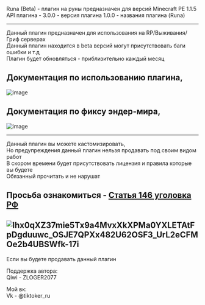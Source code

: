 Runa (Beta) - плагин на руны предназначен для версий Minecraft PE 1.1.5                                              
API плагина - 3.0.0 - версия плагина 1.0.0 - названия плагина (Runa) 

-------------

Данный плагин предназначен для использования на RP/Выживания/Гриф серверах                                     
Данный плагин находится в beta версий могут присутствовать баги ошибки и т.д                                   
Плагин будет обновляться - приблизительно каждый месяц               

Документация по использованию плагина,
-------------

![image](https://user-images.githubusercontent.com/79506370/196702072-7a2b5ed0-dab0-482a-b724-4bd4ad898e80.png)

Документация по фиксу эндер-мира,
-------------

![image](https://user-images.githubusercontent.com/79506370/196701991-c37bc05a-92be-4bd8-b732-0e9a1e85757a.png)

-------------
                                        
Данный плагин вы можете кастомизировать,                                                                               
Но предупреждения данный плагин нельзя продавать под своим видом работ                                               
В скором времени будет присутствовать лицензия и правила которые вы будете                                                   
Обязанный прочитать и не нарушат                                                

Просьба ознакомиться - [Статья 146 уголовка РФ](https://github.com/haker20SZs/Server-control-panel/files/9770118/146.pdf)
-------------
![lhx0qXZ37mie5Tx9a4MvxXkXPMa0YXLETAtFpDgduuwc_OSJE7QPXx482U62OSF3_UrL2eCFMOe2b4UBSWfk-17i](https://user-images.githubusercontent.com/79506370/195536448-ee17a3b7-d26c-4df9-9999-93572e482eba.jpg)
-------------
Если вы будете продавать данный плагин

Поддержка автора:                                                                                   
 Qiwi - ZLOGER2077                                                                                                                                   

Мой вк:                                                                                                     
 Vk - @tiktoker_ru
